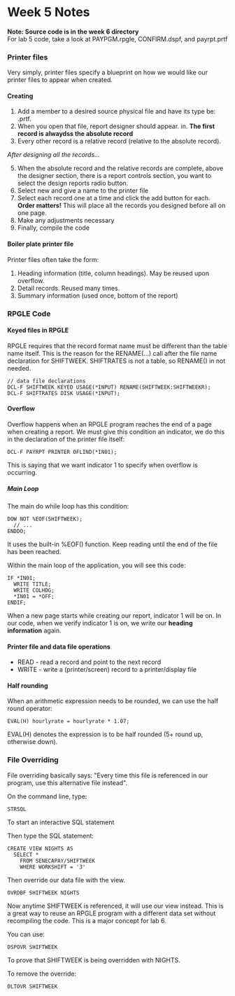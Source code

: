 # Week 5 Notes

**Note: Source code is in the week 6 directory**  
For lab 5 code, take a look at PAYPGM.rpgle, CONFIRM.dspf, and payrpt.prtf

### Printer files

Very simply, printer files specify a blueprint on how we would like our printer
files to appear when created.

#### Creating

1. Add a member to a desired source physical file and have its type be: .prtf.
2. When you open that file, report designer should appear.
   in. **The first record is alwaydss the absolute record**
4. Every other record is a relative record (relative to the absolute record).

_After designing all the records..._

5. When the absolute record and the relative records are complete, above the
   designer section, there is a report controls section, you want to select the
   design reports radio button.
6. Select new and give a name to the printer file
7. Select each record one at a time and click the add button for each. **Order matters!**
   This will place all the records you designed before all on one page.
8. Make any adjustments necessary
9. Finally, compile the code

#### Boiler plate printer file

Printer files often take the form:
1. Heading information (title, column headings). May be reused upon overflow.
2. Detail records. Reused many times.
3. Summary information (used once, bottom of the report)

### RPGLE Code



#### Keyed files in RPGLE

RPGLE requires that the record format name must be different than the table
name itself. This is the reason for the RENAME(...) call after the file name
declaration for SHIFTWEEK. SHIFTRATES is not a table, so RENAME() in not
needed.

```
// data file declarations
DCL-F SHIFTWEEK KEYED USAGE(*INPUT) RENAME(SHIFTWEEK:SHIFTWEEKR);
DCL-F SHIFTRATES DISK USAGE(*INPUT);
```

#### Overflow

Overflow happens when an RPGLE program reaches the end of a page when creating
a report. We must give this condition an indicator, we do this in the
declaration of the printer file itself:

```
DCL-F PAYRPT PRINTER OFLIND(*IN01);
```

This is saying that we want indicator 1 to specify when overflow is occurring.

##### Main Loop

The main do while loop has this condition:

```
DOW NOT %EOF(SHIFTWEEK);
  // ...
ENDDO;
```

It uses the built-in %EOF() function. Keep reading until the end of the file
has been reached.

Within the main loop of the application, you will see this code:

```
IF *IN01;
  WRITE TITLE;
  WRITE COLHDG;
  *IN01 = *OFF;
ENDIF;
```

When a new page starts while creating our report, indicator 1 will be on. In
our code, when we verify indicator 1 is on, we write our **heading information** again.

#### Printer file and data file operations

* READ - read a record and point to the next record
* WRITE - write a (printer/screen) record to a printer/display file

#### Half rounding

When an arithmetic expression needs to be rounded, we can use the half round
operator:

```
EVAL(H) hourlyrate = hourlyrate * 1.07;
```

EVAL(H) denotes the expression is to be half rounded (5+ round up, otherwise
down).

### File Overriding

File overriding basically says: "Every time this file is referenced in our
program, use this alternative file instead".

On the command line, type:

```
STRSQL
```

To start an interactive SQL statement

Then type the SQL statement:

```
CREATE VIEW NIGHTS AS
  SELECT *
    FROM SENECAPAY/SHIFTWEEK
    WHERE WORKSHIFT = '3'
```

Then override our data file with the view.

```
OVRDBF SHIFTWEEK NIGHTS
```

Now anytime SHIFTWEEK is referenced, it will use our view instead. This is a
great way to reuse an RPGLE program with a different data set without
recompiling the code. This is a major concept for lab 6.

You can use:

```
DSPOVR SHIFTWEEK
```

To prove that SHIFTWEEK is being overridden with NIGHTS.


To remove the override:

```
DLTOVR SHIFTWEEK
```
